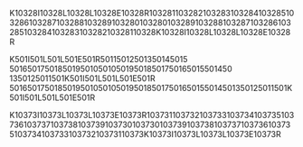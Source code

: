K10328I10328L10328L10328E10328R10328110328210328310328410328510328610328710328810328910328010328010328910328810328710328610328510328410328310328210328110328K10328I10328L10328L10328E10328R

K501I501L501L501E501R50115012501350145015
50165017501850195010501050195018501750165015501450
1350125011501K501I501L501L501E501R
501650175018501950105010501950185017501650155014501350125011501K501I501L501L501E501R

K10373I10373L10373L10373E10373R10373110373210373310373410373510373610373710373810373910373010373010373910373810373710373610373510373410373310373210373110373K10373I10373L10373L10373E10373R
